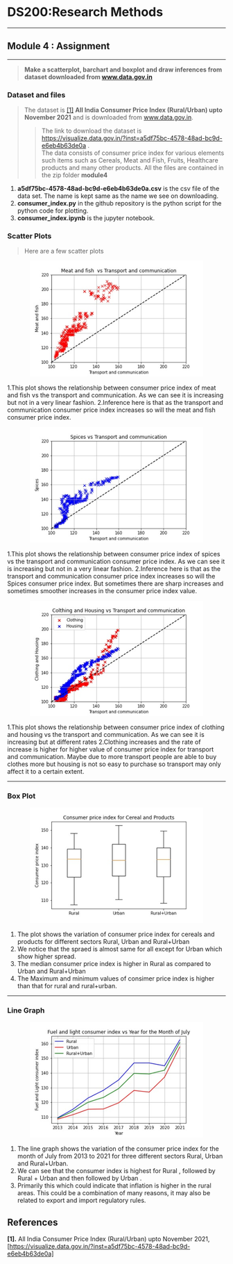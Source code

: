 # DS200:Research Methods
* * *
## Module 4 : Assignment
* * *

> **Make a scatterplot, barchart and boxplot and draw inferences from dataset downloaded from www.data.gov.in**

### Dataset and files
> The dataset is <a href="#my_anchor">[1]</a> **All India Consumer Price Index (Rural/Urban) upto November 2021** and is  downloaded from www.data.gov.in.
>> The link to download the dataset is https://visualize.data.gov.in/?inst=a5df75bc-4578-48ad-bc9d-e6eb4b63de0a .<br/> The data consists of consumer price index for various elements such items such as Cereals, Meat and Fish, Fruits, Healthcare products and many other products.
> All the files are contained in the zip folder **module4**
1.  **a5df75bc-4578-48ad-bc9d-e6eb4b63de0a.csv** is the csv file of the data set. The name is kept same as the name we see on downloading. 
2.  **consumer_index.py** in the github repository is the python script for the python code for plotting. 
3.  **consumer_index.ipynb** is the jupyter notebook.

### Scatter Plots
> Here are a few scatter plots
 <p align="center">
 <img src="pics/scatter_meat_transport.jpg" width="400px" alt=""> 
 </p>
1.This plot shows the relationship between consumer price index of meat and fish vs the transport and communication. As we can see it is increasing but not in a very linear fashion. 
2.Inference here is that as the transport and communication consumer price index increases so will the meat and fish consumer price index.

<p align="center">
 <img src="pics/scatter_Spices_transport.jpg" width="400px" alt=""> 
 </p>
1.This plot shows the relationship between consumer price index of spices vs the transport and communication consumer price index. As we can see it is increasing but not in a very linear fashion. 
2.Inference here is that as the transport and communication consumer price index increases so will the Spices consumer price index. But sometimes there are sharp increases and sometimes smoother increases in the consumer price index value. 

<p align="center">
 <img src="pics/scatter_clothing_housing.jpg" width="400px" alt=""> 
 </p>
1.This plot shows the relationship between consumer price index of clothing and housing vs the transport and communication. As we can see it is increasing but at different rates
2.Clothing increases and the rate of increase is higher for higher value of consumer price index for transport and communication. Maybe due to more transport people are able to buy clothes more but housing is not so easy to purchase so transport may only affect it to a certain extent. 

* * *

### Box Plot

<p align="center">
 <img src="pics/box_cereal.jpg" width="400px" alt=""> 
</p>

1.  The plot shows the variation of consumer price index for cereals and products for different sectors Rural, Urban and Rural+Urban 
2.  We notice that the spraed is almost same for all except for Urban which show higher spread. 
3.  The median consumer price index is higher in Rural as compared to Urban and Rural+Urban 
4.  The Maximum and minimum values of consimer price index is higher than that for rural and rural+urban. 


* * *
### Line Graph

<p align="center">
 <img src="pics/line_july.jpg" width="400px" alt=""> 
</p>


1.  The line graph shows the variation of the consumer price index for the month of July from 2013 to 2021 for three different sectors Rural, Urban and Rural+Urban. 
2.  We can see that the consumer index is highest for Rural , followed by Rural + Urban and then followed by Urban .
3.  Primarily this which could indicate that inflation is higher in the rural areas. This could be a combination of many reasons, it may also be related to export and import regulatory rules. 


## References
<b id="my_anchor">[1].</b>  All India Consumer Price Index (Rural/Urban) upto November 2021, [https://visualize.data.gov.in/?inst=a5df75bc-4578-48ad-bc9d-e6eb4b63de0a]
